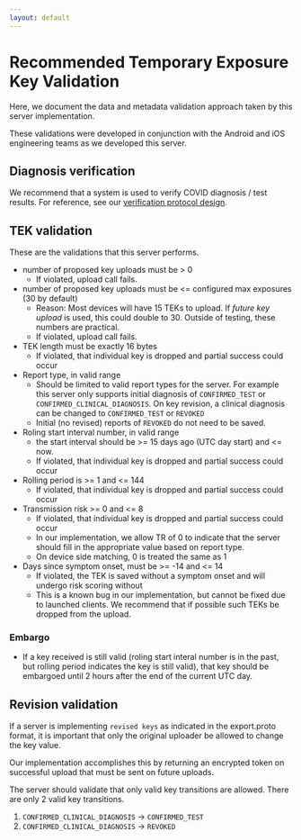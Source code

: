 ```yaml
---
layout: default
---
```

# Recommended Temporary Exposure Key Validation

Here, we document the data and metadata validation approach taken by this server implementation.

These validations were developed in conjunction with the Android and iOS engineering teams
as we developed this server.

## Diagnosis verification

We recommend that a system is used to verify COVID diagnosis / test results.
For reference, see our [verification protocol design](design/verification_protocol.md).

## TEK validation

These are the validations that this server performs.

* number of proposed key uploads must be > 0
    * If violated, upload call fails.
* number of proposed key uploads must be <= configured max exposures (30 by default)
    * Reason: Most devices will have 15 TEKs to upload. If _future key upload_ is used, this could double to 30. Outside of testing, these numbers are practical.
    * If violated, upload call fails.
* TEK length must be exactly 16 bytes
    * If violated, that individual key is dropped and partial success could occur
* Report type, in valid range
    * Should be limited to valid report types for the server. For example this server only supports
      initial diagnosis of `CONFIRMED_TEST` or `CONFIRMED_CLINICAL_DIAGNOSIS`. On key revision,
      a clinical diagnosis can be changed to `CONFIRMED_TEST` or `REVOKED`
    * Initial (no revised) reports of `REVOKED` do not need to be saved.
* Roling start interval number, in valid range
    * the start interval should be >= 15 days ago (UTC day start) and <= now.
    * If violated, that individual key is dropped and partial success could occur
* Rolling period is >= 1 and <= 144
    * If violated, that individual key is dropped and partial success could occur
* Transmission risk >= 0 and <= 8
    * If violated, that individual key is dropped and partial success could occur
    * In our implementation, we allow TR of 0 to indicate that the server should fill in
      the appropriate value based on report type.
    * On device side matching, 0 is treated the same as 1
* Days since symptom onset, must be >= -14 and <= 14
    * If violated, the TEK is saved without a symptom onset and will undergo risk scoring without
    * This is a known bug in our implementation, but cannot be fixed due to launched clients. We recommend that if possible such TEKs be dropped from the upload.

### Embargo

* If a key received is still valid (roling start interal number is in the past, but rolling period indicates the key is still valid), that key should be embargoed until 2 hours after the end of the current UTC day.

## Revision validation

If a server is implementing `revised keys` as indicated in the export.proto format, it is important
that only the original uploader be allowed to change the key value.

Our implementation accomplishes this by returning an encrypted token on successful upload that must
be sent on future uploads.

The server should validate that only valid key transitions are allowed. There are only 2 valid
key transitions.

1. `CONFIRMED_CLINICAL_DIAGNOSIS` -> `CONFIRMED_TEST`
2. `CONFIRMED_CLINICAL_DIAGNOSIS` -> `REVOKED`
